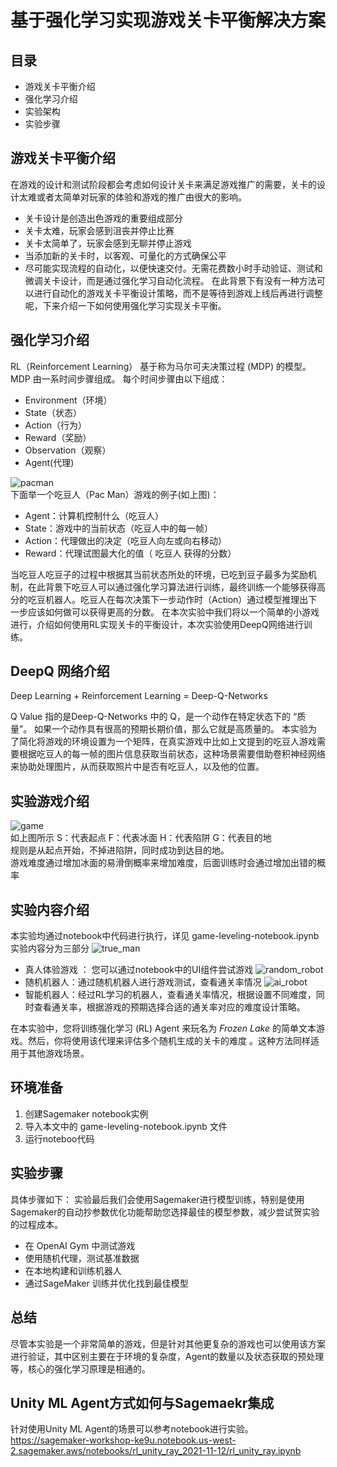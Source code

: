 # 基于强化学习实现游戏关卡平衡解决方案
## 目录
* 游戏关卡平衡介绍
* 强化学习介绍
* 实验架构
* 实验步骤
## 游戏关卡平衡介绍
在游戏的设计和测试阶段都会考虑如何设计关卡来满足游戏推广的需要，关卡的设计太难或者太简单对玩家的体验和游戏的推广由很大的影响。
* 关卡设计是创造出色游戏的重要组成部分
* 关卡太难，玩家会感到沮丧并停止比赛
* 关卡太简单了，玩家会感到无聊并停止游戏
* 当添加新的关卡时，以客观、可量化的方式确保公平
* 尽可能实现流程的自动化，以便快速交付。无需花费数小时手动验证、测试和微调关卡设计，而是通过强化学习自动化流程。
在此背景下有没有一种方法可以进行自动化的游戏关卡平衡设计策略，而不是等待到游戏上线后再进行调整呢，下来介绍一下如何使用强化学习实现关卡平衡。
## 强化学习介绍
RL（Reinforcement Learning） 基于称为马尔可夫决策过程 (MDP) 的模型。 MDP 由一系时间步骤组成。 每个时间步骤由以下组成：
* Environment（环境）
* State（状态）
* Action（行为）
* Reward（奖励）
* Observation（观察）
* Agent(代理)

![pacman](./images/pacman.png "pacman")
</br>
下面举一个吃豆人（Pac Man）游戏的例子(如上图)：
* Agent：计算机控制什么（吃豆人）
* State：游戏中的当前状态（吃豆人中的每一帧）
* Action：代理做出的决定（吃豆人向左或向右移动）
* Reward：代理试图最大化的值（ 吃豆人 获得的分数）

当吃豆人吃豆子的过程中根据其当前状态所处的环境，已吃到豆子最多为奖励机制，在此背景下吃豆人可以通过强化学习算法进行训练，最终训练一个能够获得高分的吃豆机器人。吃豆人在每次决策下一步动作时（Action）通过模型推理出下一步应该如何做可以获得更高的分数。
在本次实验中我们将以一个简单的小游戏进行，介绍如何使用RL实现关卡的平衡设计，本次实验使用DeepQ网络进行训练。
## DeepQ 网络介绍
Deep Learning + Reinforcement Learning = Deep-Q-Networks

Q Value 指的是Deep-Q-Networks 中的 Q，是一个动作在特定状态下的 “质量”。 如果一个动作具有很高的预期长期价值，那么它就是高质量的。
本实验为了简化将游戏的环境设置为一个矩阵，在真实游戏中比如上文提到的吃豆人游戏需要根据吃豆人的每一帧的图片信息获取当前状态，这种场景需要借助卷积神经网络来协助处理图片，从而获取照片中是否有吃豆人，以及他的位置。
## 实验游戏介绍
![game](./images/game.png "game")
</br>
如上图所示
S：代表起点
F：代表冰面
H：代表陷阱
G：代表目的地
</br>
规则是从起点开始，不掉进陷阱，同时成功到达目的地。</br>
游戏难度通过增加冰面的易滑倒概率来增加难度，后面训练时会通过增加出错的概率
## 实验内容介绍
本实验均通过notebook中代码进行执行，详见 game-leveling-notebook.ipynb
实验内容分为三部分
![true_man](./images/true_man.png "trueman")
* 真人体验游戏 ： 您可以通过notebook中的UI组件尝试游戏
![random_robot](./images/random_robot.png "random")
* 随机机器人：通过随机机器人进行游戏测试，查看通关率情况
![ai_robot](./images/ai_robot.png "ai")
* 智能机器人：经过RL学习的机器人，查看通关率情况，根据设置不同难度，同时查看通关率，根据游戏的预期选择合适的通关率对应的难度设计策略。

在本实验中，您将训练强化学习 (RL) Agent 来玩名为 *Frozen Lake* 的简单文本游戏。然后，你将使用该代理来评估多个随机生成的关卡的难度 。这种方法同样适用于其他游戏场景。

## 环境准备
1. 创建Sagemaker notebook实例
2. 导入本文中的 game-leveling-notebook.ipynb 文件
3. 运行noteboo代码
## 实验步骤
具体步骤如下：
实验最后我们会使用Sagemaker进行模型训练，特别是使用Sagemaker的自动抄参数优化功能帮助您选择最佳的模型参数，减少尝试贺实验的过程成本。
* 在 OpenAI Gym 中测试游戏
* 使用随机代理，测试基准数据
* 在本地构建和训练机器人
* 通过SageMaker 训练并优化找到最佳模型
## 总结
尽管本实验是一个非常简单的游戏，但是针对其他更复杂的游戏也可以使用该方案进行验证，其中区别主要在于环境的复杂度，Agent的数量以及状态获取的预处理等，核心的强化学习原理是相通的。

## Unity ML Agent方式如何与Sagemaekr集成
针对使用Unity ML Agent的场景可以参考notebook进行实验。
https://sagemaker-workshop-ke9u.notebook.us-west-2.sagemaker.aws/notebooks/rl_unity_ray_2021-11-12/rl_unity_ray.ipynb



